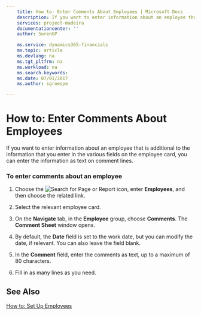 ```yaml
---
    title: How to: Enter Comments About Employees | Microsoft Docs
    description: If you want to enter information about an employee that is additional to the information that you enter in the various fields on the employee card, you can enter the information as text on comment lines.
    services: project-madeira
    documentationcenter: ''
    author: SorenGP

    ms.service: dynamics365-financials
    ms.topic: article
    ms.devlang: na
    ms.tgt_pltfrm: na
    ms.workload: na
    ms.search.keywords:
    ms.date: 07/01/2017
    ms.author: sgroespe

---
```

# How to: Enter Comments About Employees
If you want to enter information about an employee that is additional to the information that you enter in the various fields on the employee card, you can enter the information as text on comment lines.  
  
### To enter comments about an employee  
  
1.  Choose the ![Search for Page or Report](media/ui-search/search_small.png "Search for Page or Report icon") icon, enter **Employees**, and then choose the related link.  
  
2.  Select the relevant employee card.  
  
3.  On the **Navigate** tab, in the **Employee** group, choose **Comments**. The **Comment Sheet** window opens.  
  
4.  By default, the **Date** field is set to the work date, but you can modify the date, if relevant. You can also leave the field blank.  
  
5.  In the **Comment** field, enter the comments as text, up to a maximum of 80 characters.  
  
6.  Fill in as many lines as you need.  
  
## See Also  
 [How to: Set Up Employees](../how-to-set-up-employees.md)